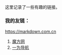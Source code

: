 这里记录了一些有趣的链接。

### 我的友链：
<https://markdown.com.cn>
1. [魔方网](https://mfweb.vip/) 
2. [一为导航](https://onenav.vip/)

